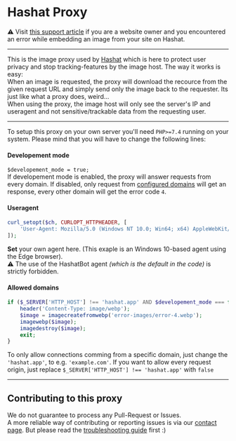 # Hashat Proxy

⚠️ Visit [this support article](https://go.hashat.app/proxy-troubleshooting) if you are a website owner and you encountered an error while embedding an image from your site on Hashat.

___

This is the image proxy used by [Hashat](https://hashat.app) which is here to protect user privacy and stop tracking-features by the image host. 
The way it works is easy: \
When an image is requested, the proxy will download the recource from the given request URL and simply send only the image back to the requester. Its just like what a proxy does, weird... \
When using the proxy, the image host will only see the server's IP and useragent and not sensitive/trackable data from the requesting user.

___

To setup this proxy on your own server you'll need `PHP>=7.4` running on your system.
Please mind that you will have to change the following lines:

#### Developement mode
`$developement_mode = true;` \
If developement mode is enabled, the proxy will answer requests from every domain. If disabled, only request from [configured domains](https://github.com/hashat-app/proxy.hashat.app/edit/main/README.md#allowed-domains) will get an response, every other domain will get the error code `4`.

#### Useragent
```php
curl_setopt($ch, CURLOPT_HTTPHEADER, [
    'User-Agent: Mozilla/5.0 (Windows NT 10.0; Win64; x64) AppleWebKit/537.36 (KHTML, like Gecko) Chrome/42.0.2311.135 Safari/537.36 Edge/12.246;'
]);
```
**Set** your own agent here. (This exaple is an Windows 10-based agent using the Edge browser). \
⚠️ The use of the HashatBot agent *(which is the default in the code)* is strictly forbidden.

#### Allowed domains
```php
if ($_SERVER['HTTP_HOST'] !== 'hashat.app' AND $developement_mode === false) {
    header('Content-Type: image/webp');
    $image = imagecreatefromwebp('error-images/error-4.webp');
    imagewebp($image);
    imagedestroy($image);
    exit;
}
```
To only allow connections comming from a specific domain, just change the `'hashat.app'`, to e.g. `'example.com'`. If you want to allow every request origin, just replace `$_SERVER['HTTP_HOST'] !== 'hashat.app'` with `false`

___

## Contributing to this proxy
We do not guarantee to process any Pull-Request or Issues. \
A more reliable way of contributing or reporting issues is via our [contact page](https://go.hashat.app/contact). But please read the [troubleshooting guide](https://go.hashat.app/proxy-troubleshooting) first :)
